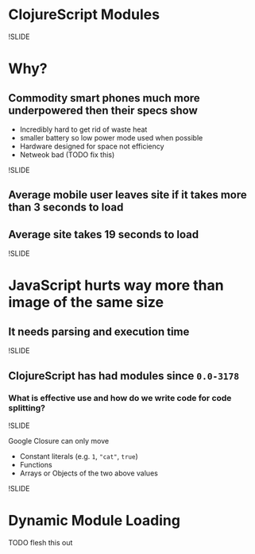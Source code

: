 # ClojureScript Modules

!SLIDE

# Why?
## Commodity smart phones much more underpowered then their specs show

- Incredibly hard to get rid of waste heat
- smaller battery so low power mode used when possible
- Hardware designed for space not efficiency
- Netweok bad (TODO fix this)

!SLIDE

## Average mobile user leaves site if it takes more than 3 seconds to load
## Average site takes 19 seconds to load

!SLIDE

# JavaScript hurts way more than image of the same size
## It needs parsing and execution time

!SLIDE

## ClojureScript has had modules since `0.0-3178`
### What is effective use and how do we write code for code splitting?

!SLIDE

Google Closure can only move

- Constant literals (e.g. `1`, `"cat"`, `true`)
- Functions
- Arrays or Objects of the two above values

!SLIDE

# Dynamic Module Loading
TODO flesh this out
